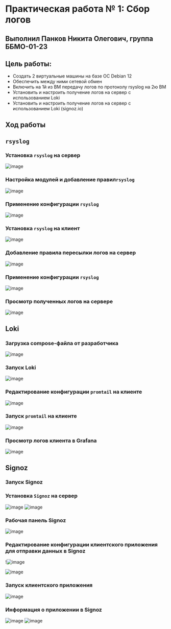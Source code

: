 # Практическая работа № 1: Сбор логов
## Выполнил Панков Никита Олегович, группа ББМО-01-23
## Цель работы: 
- Создать 2 виртуальные машины на базе ОС Debian 12
- Обеспечить между ними сетевой обмен
- Включить на 1й из ВМ передачу логов по протоколу rsyslog на 2ю ВМ
- Установить и настроить получение логов на сервер с использованием Loki
- Установить и настроить получение логов на сервер с использованием Loki (signoz.io)

## Ход работы

## `rsyslog`

### Установка `rsyslog` на сервер

![image](photo/1.png)

### Настройка модулей и добавление правил`rsyslog`

![image](photo/3.png)

### Применение конфигурации `rsyslog`

![image](photo/5.png)

### Установка `rsyslog` на клиент

![image](photo/2.png)

### Добавление правила пересылки логов на сервер

![image](photo/4.png)

### Применение конфигурации `rsyslog`

![image](photo/5.png)

### Просмотр полученных логов на сервере

![image](photo/6.png)

## Loki

### Загрузка compose-файла от разработчика

![image](photo/7.png)

### Запуск Loki

![image](photo/8.png)

### Редактирование конфигурации `promtail` на клиенте

![image](photo/11.png)

### Запуск `promtail` на клиенте

![image](photo/12.png)

### Просмотр логов клиента в Grafana

![image](photo/9.png)

## Signoz

### Запуск Signoz

### Установка `Signoz` на сервер

![image](photo/16.png)
![image](photo/15.png)

### Рабочая панель Signoz

![image](photo/17.png)

### Редактирование конфигурации клиентского приложения для отправки данных в Signoz

!![image](photo/13.png)

![image](photo/14.png)

### Запуск клиентского приложения

![image](photo/15.png)

### Информация о приложении в Signoz

![image](photo/17.png)
![image](photo/18.png)

